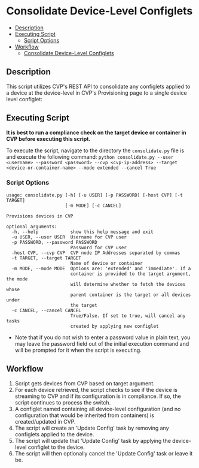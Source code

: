 # Consolidate Device-Level Configlets

- [Description](#description)
- [Executing Script](#executing-script)
  - [Script Options](#script-options)
- [Workflow](#workflow)
  - [Consolidate Device-Level Configlets](#consolidate-device-level-configlets)

## Description
This script utilizes CVP's REST API to consolidate any configlets applied to a device at the device-level in CVP's Provisioning page to a single device level configlet:

## Executing Script
**It is best to run a compliance check on the target device or container in CVP before executing this script.**

To execute the script, navigate to the directory the `consolidate.py` file is and execute the following command:
```python consolidate.py --user <username> --password <password> --cvp <cvp-ip-address> --target <device-or-container-name> --mode extended --cancel True```

### Script Options
```
usage: consolidate.py [-h] [-u USER] [-p PASSWORD] [-host CVP] [-t TARGET]
                      [-m MODE] [-c CANCEL]

Provisions devices in CVP

optional arguments:
  -h, --help            show this help message and exit
  -u USER, --user USER  Username for CVP user
  -p PASSWORD, --password PASSWORD
                        Password for CVP user
  -host CVP, --cvp CVP  CVP node IP Addresses separated by commas
  -t TARGET, --target TARGET
                        Name of device or container
  -m MODE, --mode MODE  Options are: 'extended' and 'immediate'. If a
                        container is provided to the target argument, the mode
                        will determine whether to fetch the devices whose
                        parent container is the target or all devices under
                        the target
  -c CANCEL, --cancel CANCEL
                        True/False. If set to true, will cancel any tasks
                        created by applying new configlet
```

- Note that if you do not wish to enter a password value in plain text, you may leave the password field out of the initial execution command and will be prompted for it when the script is executing.

## Workflow

1.  Script gets devices from CVP based on target argument.
2.  For each device retrieved, the script checks to see if the device is streaming to CVP and if its configuration is in compliance.  If so, the script continues to process the switch.
3.  A configlet named <switch-hostname> containing all device-level configuration (and no configuration that would be inherited from containers) is created/updated in CVP.
4.  The script will create an 'Update Config' task by removing any configlets applied to the device.
5.  The script will update that 'Update Config' task by applying the device-level configlet to the device.
6.  The script will then optionally cancel the 'Update Config' task or leave it be.

